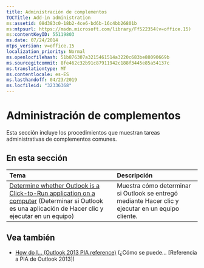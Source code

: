 ```yaml
---
title: Administración de complementos
TOCTitle: Add-in administration
ms:assetid: 08d383c0-18b2-4ce6-bd6b-16c4bb26801b
ms:mtpsurl: https://msdn.microsoft.com/library/Ff522354(v=office.15)
ms:contentKeyID: 55119803
ms.date: 07/24/2014
mtps_version: v=office.15
localization_priority: Normal
ms.openlocfilehash: 51b876307a3215461514a3220c683be88090669b
ms.sourcegitcommit: 8fe462c32b91c87911942c188f3445e85a54137c
ms.translationtype: MT
ms.contentlocale: es-ES
ms.lasthandoff: 04/23/2019
ms.locfileid: "32336368"
---
```

# <a name="add-in-administration"></a>Administración de complementos

Esta sección incluye los procedimientos que muestran tareas administrativas de complementos comunes.

## <a name="in-this-section"></a>En esta sección

|Tema|Descripción|
|:----|:----------|
|[Determine whether Outlook is a Click-to-Run application on a computer](how-to-determine-whether-outlook-is-a-click-to-run-application-on-a-computer.md) (Determinar si Outlook es una aplicación de Hacer clic y ejecutar en un equipo) |Muestra cómo determinar si Outlook se entregó mediante Hacer clic y ejecutar en un equipo cliente.|

## <a name="see-also"></a>Vea también

- [How do I... (Outlook 2013 PIA reference)](how-do-i-outlook-2013-pia-reference.md) (¿Cómo se puede... [Referencia a PIA de Outlook 2013])

